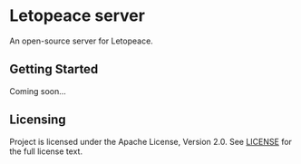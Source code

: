 Letopeace server
=========

An open-source server for Letopeace.

## Getting Started

Coming soon...

## Licensing
Project is licensed under the Apache License, Version 2.0. See
[LICENSE](https://github.com/Klein-Stein/letopeace-server/blob/master/LICENSE.txt) for the full
license text.
